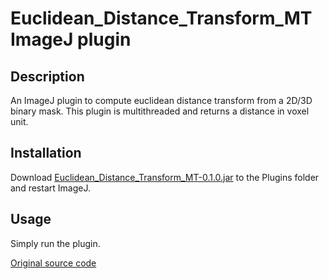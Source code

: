 # Euclidean_Distance_Transform_MT ImageJ plugin

## Description

An ImageJ plugin to compute euclidean distance transform from a 2D/3D binary mask. This plugin is multithreaded and
returns a distance in voxel unit.

## Installation

Download [Euclidean_Distance_Transform_MT-0.1.0.jar]() to the Plugins folder and restart ImageJ.

## Usage

Simply run the plugin.

[Original source code](https://www.optinav.info/Local_Thickness.htm)
